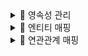<details>

<summary> 📑 영속성 관리 </summary>
<div markdown="1">
  
### 영속성 컨텍스트
- 엔터티를 영구 저장하는 환경
- `EntityManager.persist(entity);`
  
### 엔터티의 생명주기
- 비영속(new/transient)
    - 영속성 컨텍스트와 전혀 관계가 없는 새로운 상태
- 영속(managed)
    - 영속성 컨텍스트에 관리되는 상태
- 준영속(detached)
    - 영속성 컨텍스트에 저장되었다가 분리된 상태
- 삭제(removed)
    - 삭제된 상태

![image](https://user-images.githubusercontent.com/87464750/192141273-36d8472b-6da9-441a-9783-51622b5d15a3.png)

  
### 비영속
![image](https://user-images.githubusercontent.com/87464750/192141296-613e0484-8b60-4f91-8a41-cfd09994c6cd.png)

```
  //객체를 생성한 상태(비영속)
  Member member = new Member();
  member.setId("memberId");
  member.setUsername("회원");
```
  
### 영속
![image](https://user-images.githubusercontent.com/87464750/192141343-d54f41f1-f85e-45b6-b651-258b53dc77aa.png)

```
//객체를 생성한 상태(비영속) 
Member member = new Member(); 
member.setId("member1"); 
member.setUsername(“회원1”);
  
EntityManager em = emf.createEntityManager();
em.getTransaction().begin();
  
//객체를 저장한 상태(영속)
em.persist(member);

```
  
### 준영속, 삭제
#### 준영속 상태로 만드는 방법
- em.detach(emtity)
    - 특정 엔터티만 준영속 상태로 전환
- em.clear()
    - 영속성 컨텍스트를 완전히 초기화
- em.close()
    - 영속성 컨텍스트를 종료
  
```
  //회원 엔터티를 영속성 컨텍스트에서 분리, 준영속 상태
  em.detach(member);
  
  //객체를 삭제한 상태(삭제)
  em.remove(member);
```
  
### 💡 영속성 컨텍스트의 이점
- 1차 캐시
- 동일성 보장
- 트랜잭션을 지원하는 쓰기 지연
- 변경 감지
- 지연 로딩
  
### 플러시
- 영속성 켄텍스트의 변경 내용을 데이터베이스에 반영
- 플러시는 영속성 컨텍스트를 비우지 않음
- 영속성 컨텍스트의 변경내용을 데이터베이스에 동기화
- 트랜잭션이라는 작업 단위가 중요 -> 커밋 직전에만 동기화 하면 됨
  
### 플러시 발생
- 변경 감지
- 수정된 엔터티 쓰기 지연 SQL 저장소에 등록
- 쓰기 지연 SQL 저장소의 쿼리를 데이터베이스에 전송(등록, 수정, 삭제 쿼리)
  
### 영속성 컨텍스트를 플러시하는 방법
- em.flush() -> 직접 호출
- 트랜잭션 커밋 -> 플러시 자동 호출
- JPQL 쿼리 실행 -> 플러시 자동 호출
  
### 플러시 모드 옵션
- `em.setFlushMode(FlushModeType.COMMIT)`
- `FlushModeType.AUTO`
    - 커밋이나 쿼리를 실행할때 플러시함 -> 기본값
- `FlushModeType.COMMIT`
    - 커밋할때만 플러시
  
  </div>
</details>

<details>

<summary> 📑 엔티티 매핑 </summary>
<div markdown="1">
  
## ✏ 객체와 테이블 매핑
### @Entity
- @Entity가 붙은 클래스는 JPA가 관리, 엔티티라한다
- JPA를 사용해서 테이블과 매핑할 클래스는 @Entity 필수
- ❗ 주의
    - 기본 생성자 필수(파라미터가 없는 public 또는 protected 생성자)
    - final 클래스, enum, interface, inner 클래스 사용 X
    - 저장할 필드에 final 사용 X
#### 속성
- name
  - JPA에서 사용할 엔티티 이름을 지정
  - 기본값: 클래스 이름을 그대로 사용
  - 같은 클래스 이름이 없으면 가급적 기본값을 사용
  
### @Table
- 엔티티와 매핑할 테이블 지정
  
| 속성 | 기능 | 기본값 |
| :---: | :----: | :----: |     
|name|매핑할 테이블 이름|엔티티 이름을 사용|
|catalog|데이터베이스 catalog 매핑||
|schema|데이터베이스 schema 매핑||
|uniqueConstraints(DDL)|DDL 생성시에 유니크 제약조건 생성||
  
## ✏ 데이터베이스 스키마 자동 생성
- DDL을 애플리케이션 실행 시점에 자동 생성
- 테이블 중심 -> 객체 중심
- 데이터베이스 방언을 활용해서 데이터베이스에 맞는 적절한 DDL 생성 -> 이렇게 생성된 DDL은 개발 장비에서만 사용

### 속성 - `hibernate.hbm2ddl.auto`
  
| 옵션| 설명|
| :---: | :----: |    
|create| 기존 테이블 삭제 후 다시 생성(DROP + CREATE)|
|create-top| create와 같으나 종료시점에 테이블 DROP|
|update| 변경분만 반영|
|validate|엔티티와 테이블이 정상 매핑되었는지만 확인|
|none|사용하지 않음|
  
### DDL 생성기능
- 제약조건 추가: 회원 이름은 필수, 10자 초과 X
  - @Column(nullable = false, length = 10)
- 유니크 제약조건 추가
  - @Table(uniqueConstraints = {@UniqueConstraint( name = "NAME_AGE_UNIQUE", columnNames = {"NAME", "AGE"} )})
- DDL 생성 기능은 DDL을 자동 생성할때만 사용되고 JPA 실행 로직에는 영향을 주지 않다
  
## ✏ 필드와 컬럼 매핑
### 매핑 애노테이션
#### @Column
- 컬럼 매핑
  
| 속성 | 설명 | 기본값 |
| :---: | :----: |  :----: |      
| name | 필드와 매핑할 테이블의 컬럼 이름 | 객체의 필드 이름|
| insertable, updatable | 등록, 변경 가능 여부 | TRUE |
| nullable(DDL) | null 값의 허용 여부를 결정, false로 결정하면 DDL 생성시에 not null 제약조건이 붙는다 ||  
| unique(DDL) | @Table의 uniqueConstraints와 같지만 한 컬럼에 간단히 유니크 제약조건을 걸 때 사용||    
| columnDefinition(DDL) | 데이터베이스 컬럼 정보를 직접 줄 수 있다 | 필드의 자바 타입과 방언 정보를 사용|    
| length(DDL)| 문자 길이 제약조건, String 타입에만 사용| 255|    
|precison, scale(DDL)| BigDecimal 타입에서 사용한다(BigInteger도 사용 가능), precision은 소수점을 포함한 전체 자리수를, scale은 소수의 자리수다. </br> double, float 타입에는 적용되지 않음, 아주 큰 숫자나 정밀한 소수를 다루어야 할때만 사용| precision = 19, scale = 2|    
  
#### @Enumerated
- 자바 enum 타입을 매핑할때 사용
- ❗ ORDINAL 사용 X
  
| 속성 | 설명 | 기본값 |
| :---: | :----: |  :----: |   
|value| EnumType.ORDINAL: enum 순서를 데이터베이스에 저장 </br> EnumType.STRING: enum 이름을 데이터베이스에 저장 | EnumType.ORDINAL |

#### Temporal
- 날짜 타입을 매핑할때 사용
- LocalDate, LocalDateTime을 사용할 때는 생략 가능(최신 하이버네이트 지원)

| 속성 | 설명 | 기본값 |
| :---: | :----: |  :----: |  
|value| TemporalType.DATE: 날짜, 데이터베이스 date 타입과 매핑 (ex) 2013-10-11) </br> TemporalType.TIME: 시간, 데이터베이스 time 타입과 매핑(ex) 11:11:11) </br> TemporalType.TIMESTAMP: 날짜와 시간, 데이터베이스 timestamp 타입과 매핑(ex) 2013-10-11 11:11:11)||

#### @Lob
- 데이터베이스 BLOB, CLOB 타입과 매핑
- @Lob에는 지정할 수 있는 속성이 없다.
- 매핑하는 필드 타입이 문자면 CLOB 매핑, 나머지는 BLOB 매핑
  - CLOB: String, char[], java.sql.CLOB
  - BLOB: byte[], java.sql.BLOB

#### @Transient
- 필드 매핑X
- 데이터베이스 저장X, 조회X
- 주로 메모리상에서만 임시로 어떤 값을 보관하고 싶을 때 사용
```
@Transient
private Integer temp;
```

## ✏ 기본 매핑
#### 기본 키 매핑 애노테이션
- @Id
- @GeneratedValue
  
### 기본 키 매핑 방법
- 직접할당: @Id 만 사용
- 자동생성: @GeneratedValue
    - IDENTITY: 데이터베이스에 위임, MYSQL
    - SEQUENCE: 데이터베이스 시퀀스 오브젝트 사용, ORACLE
        - @SequenceGenerator 필요
    - TABLE: 키 생성용 테이블 사용, 모든 DB에서 사용
        - @TableGenerator
    - AUTO: 방언에 따라 자동 지정, 기본값

### IDENTITY
#### 특징
- 기본 키 생성을 데이터베이스에 위임
- JPA는 보통 트랜잭션 커밋 시점에 INSERT SQL 실행
- AUTO_INCREMENT는 데이터베이스에 INSERT SQL 실행
- IDENTITY 전략은 em.persisit() 시점에 즉시 INSERT SQL 실행하고 DB에서 식별자를 조회
- 
#### 매핑

```JAVA
@Entity 
public class Member { 
    @Id 
    @GeneratedValue(strategy = GenerationType.IDENTITY) 
    private Long id; 
```

### SEQUENCE
#### 특징
- 데이터베이스 시퀀스는 유일한 값을 순서대로 생성하는 특별한 데이터베이스 오브젝트

#### 매핑
``` JAVA
@Entity 
@SequenceGenerator( 
    name = “MEMBER_SEQ_GENERATOR", 
    sequenceName = “MEMBER_SEQ", //매핑할 데이터베이스 시퀀스 이름
    initialValue = 1, allocationSize = 1) 
public class Member { 
    @Id 
    @GeneratedValue(strategy = GenerationType.SEQUENCE, 
        generator = "MEMBER_SEQ_GENERATOR") 
    private Long id; 
```

#### @SequenceGenerator
- 주의: allocationSize 기본값 = 50

| 속성 | 설명 | 기본값 |
| :---: | :----: |  :----: |  
|name| 식별자 생성기 이름|필수|
|sequenceName|데이터베이스에 등록되어 있는 시퀀스 이름|hibernate_sequence|
|initialValue|DDL 생성시에만 사용됨, 시퀀스 DDL을 생성할때 처음 1 시작하는 수를 지정한다|1|
|allocationSize|시퀀스 한번 호출에 증가하는 수(성능 최적화에 사용됨, 데이터베이스 시퀀스 값이 하나씩 증가하도록 설정되어 있으면 이 값을 반드시 1로 설정해야 한다.)|50|
|catalog, schema|데이터베이스 catalog, schema 이름||


### 💡 권장하는 식별자 전략
- 기본키 제약 조건: null 아님, 유일, 변하면 안된다
- Long형 + 대체키 + 키 생성전략 사용

  </div>
</details>

<details>

<summary> 📑 연관관계 매핑 </summary>
<div markdown="1">
  
### 객체와 테이블이 관계를 맺는 차이
- 객체 연관관계 = 2개
    - 회원 -> 팀 연관관계 1개(단방향)
    - 팀 -> 회원 연관관계 1개(단방향)
- 테이블 연관관계 = 1개
    - 회원 <-> 팀의 연관관계 1개(양방향)
  
### 양방향 매핑 규칙
- 객체의 두 관계중 하나를 연관관계의 주인으로 지정
- 연관관계의 주인만이 외래 키를 관리(등록, 수정)
- 주인이 아닌쪽은 읽기만 가능
- 주인은 mappedBy 속성 사용 X
- 주인이 아니면 mappedBy 속성으로 주인 지정
#### 💡 외래키가 있는 곳을 주인으로 하자
  
  </div>
</details>


